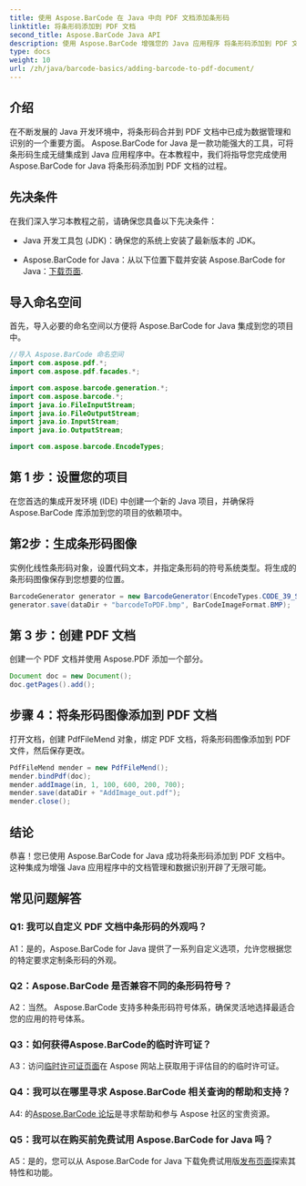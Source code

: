 ```yaml
---
title: 使用 Aspose.BarCode 在 Java 中向 PDF 文档添加条形码
linktitle: 将条形码添加到 PDF 文档
second_title: Aspose.BarCode Java API
description: 使用 Aspose.BarCode 增强您的 Java 应用程序 将条形码添加到 PDF 文档的分步指南。
type: docs
weight: 10
url: /zh/java/barcode-basics/adding-barcode-to-pdf-document/
---
```

## 介绍

在不断发展的 Java 开发环境中，将条形码合并到 PDF 文档中已成为数据管理和识别的一个重要方面。 Aspose.BarCode for Java 是一款功能强大的工具，可将条形码生成无缝集成到 Java 应用程序中。在本教程中，我们将指导您完成使用 Aspose.BarCode for Java 将条形码添加到 PDF 文档的过程。

## 先决条件

在我们深入学习本教程之前，请确保您具备以下先决条件：

- Java 开发工具包 (JDK)：确保您的系统上安装了最新版本的 JDK。

-  Aspose.BarCode for Java：从以下位置下载并安装 Aspose.BarCode for Java：[下载页面](https://releases.aspose.com/barcode/java/).

## 导入命名空间

首先，导入必要的命名空间以方便将 Aspose.BarCode for Java 集成到您的项目中。

```java
//导入 Aspose.BarCode 命名空间
import com.aspose.pdf.*;
import com.aspose.pdf.facades.*;

import com.aspose.barcode.generation.*;
import com.aspose.barcode.*;
import java.io.FileInputStream;
import java.io.FileOutputStream;
import java.io.InputStream;
import java.io.OutputStream;

import com.aspose.barcode.EncodeTypes;
```

## 第 1 步：设置您的项目

在您首选的集成开发环境 (IDE) 中创建一个新的 Java 项目，并确保将 Aspose.BarCode 库添加到您的项目的依赖项中。

## 第2步：生成条形码图像

实例化线性条形码对象，设置代码文本，并指定条形码的符号系统类型。将生成的条形码图像保存到您想要的位置。

```java
BarcodeGenerator generator = new BarcodeGenerator(EncodeTypes.CODE_39_STANDARD, "1234567");
generator.save(dataDir + "barcodeToPDF.bmp", BarCodeImageFormat.BMP);
```

## 第 3 步：创建 PDF 文档

创建一个 PDF 文档并使用 Aspose.PDF 添加一个部分。

```java
Document doc = new Document();
doc.getPages().add();
```

## 步骤 4：将条形码图像添加到 PDF 文档

打开文档，创建 PdfFileMend 对象，绑定 PDF 文档，将条形码图像添加到 PDF 文件，然后保存更改。

```java
PdfFileMend mender = new PdfFileMend();
mender.bindPdf(doc);
mender.addImage(in, 1, 100, 600, 200, 700);
mender.save(dataDir + "AddImage_out.pdf");
mender.close();
```

## 结论

恭喜！您已使用 Aspose.BarCode for Java 成功将条形码添加到 PDF 文档中。这种集成为增强 Java 应用程序中的文档管理和数据识别开辟了无限可能。

## 常见问题解答

### Q1: 我可以自定义 PDF 文档中条形码的外观吗？

A1：是的，Aspose.BarCode for Java 提供了一系列自定义选项，允许您根据您的特定要求定制条形码的外观。

### Q2：Aspose.BarCode 是否兼容不同的条形码符号？

A2：当然。 Aspose.BarCode 支持多种条形码符号体系，确保灵活地选择最适合您的应用的符号体系。

### Q3：如何获得Aspose.BarCode的临时许可证？

 A3：访问[临时许可证页面](https://purchase.aspose.com/temporary-license/)在 Aspose 网站上获取用于评估目的的临时许可证。

### Q4：我可以在哪里寻求 Aspose.BarCode 相关查询的帮助和支持？

 A4: 的[Aspose.BarCode 论坛](https://forum.aspose.com/c/barcode/13)是寻求帮助和参与 Aspose 社区的宝贵资源。

### Q5：我可以在购买前免费试用 Aspose.BarCode for Java 吗？

 A5：是的，您可以从 Aspose.BarCode for Java 下载免费试用版[发布页面](https://releases.aspose.com/)探索其特性和功能。